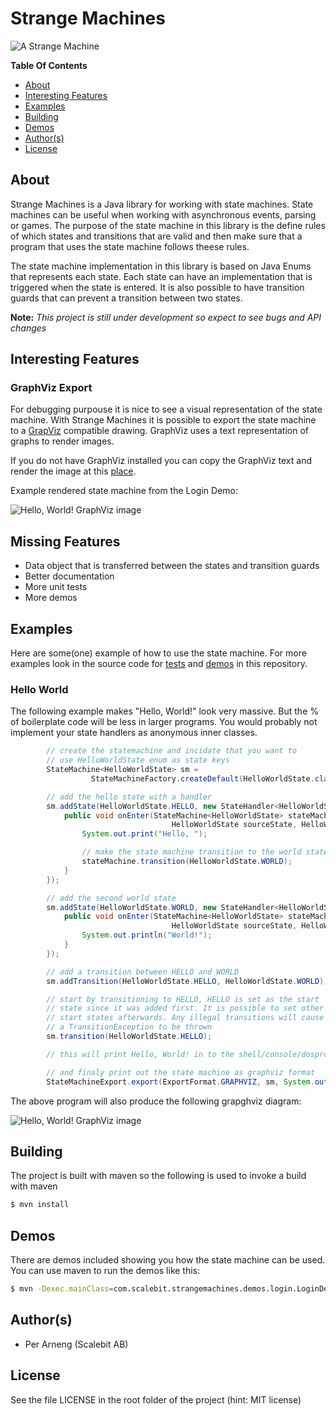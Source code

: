 # Strange Machines

![A Strange Machine](https://raw.github.com/PerArneng/strangemachines/master/docs/images/strangemachine.png)

**Table Of Contents**
* [About](https://github.com/PerArneng/strangemachines#about)
* [Interesting Features](https://github.com/PerArneng/strangemachines#interesting-features)
* [Examples](https://github.com/PerArneng/strangemachines#examples)
* [Building](https://github.com/PerArneng/strangemachines#building)
* [Demos](https://github.com/PerArneng/strangemachines#demos)
* [Author(s)](https://github.com/PerArneng/strangemachines#authors)
* [License](https://github.com/PerArneng/strangemachines#license)


## About

Strange Machines is a Java library for working with state machines. State machines can
be useful when working with asynchronous events, parsing or games. The purpose of the
state machine in this library is the define rules of which states and transitions that
are valid and then make sure that a program that uses the state machine follows theese
rules.

The state machine implementation in this library is based on Java Enums that represents
each state. Each state can have an implementation that is triggered when the state
is entered. It is also possible to have transition guards that can prevent a transition
between two states.

**Note:** *This project is still under development so expect to see bugs and API changes*

## Interesting Features

### GraphViz Export
For debugging purpouse it is nice to see a visual representation of the state machine. With
Strange Machines it is possible to export the state machine to a [GrapViz](http://www.graphviz.org/)
compatible drawing. GraphViz uses a text representation of graphs to render images.

If you do not have GraphViz installed you can copy the GraphViz text and render the image
at this [place](http://sandbox.kidstrythisathome.com/erdos/index.html).

Example rendered state machine from the Login Demo:

![Hello, World! GraphViz image](https://raw.github.com/PerArneng/strangemachines/master/docs/images/login_demo.png)

## Missing Features

* Data object that is transferred between the states and transition guards
* Better documentation
* More unit tests
* More demos

## Examples

Here are some(one) example of how to use the state machine. For more examples look in the source code
for [tests](https://github.com/PerArneng/strangemachines/tree/master/src/test/java/com/scalebit/strangemachines)
and [demos](https://github.com/PerArneng/strangemachines/tree/master/src/main/java/com/scalebit/strangemachines/demos)
in this repository.

### Hello World
The following example makes "Hello, World!" look very massive. But the % of boilerplate
code will be less in larger programs. You would probably not implement your state handlers
as anonymous inner classes.

```java
        // create the statemachine and incidate that you want to
        // use HelloWorldState enum as state keys
        StateMachine<HelloWorldState> sm =
                  StateMachineFactory.createDefault(HelloWorldState.class);

        // add the hello state with a handler
        sm.addState(HelloWorldState.HELLO, new StateHandler<HelloWorldState>() {
            public void onEnter(StateMachine<HelloWorldState> stateMachine,
                                    HelloWorldState sourceState, HelloWorldState currentState) {
                System.out.print("Hello, ");

                // make the state machine transition to the world state
                stateMachine.transition(HelloWorldState.WORLD);
            }
        });

        // add the second world state
        sm.addState(HelloWorldState.WORLD, new StateHandler<HelloWorldState>() {
            public void onEnter(StateMachine<HelloWorldState> stateMachine,
                                    HelloWorldState sourceState, HelloWorldState currentState) {
                System.out.println("World!");
            }
        });

        // add a transition between HELLO and WORLD
        sm.addTransition(HelloWorldState.HELLO, HelloWorldState.WORLD);

        // start by transitioning to HELLO, HELLO is set as the start
        // state since it was added first. It is possible to set other
        // start states afterwards. Any illegal transitions will cause
        // a TransitionException to be thrown
        sm.transition(HelloWorldState.HELLO);

        // this will print Hello, World! in to the shell/console/dosprompt

        // and finaly print out the state machine as graphviz format
        StateMachineExport.export(ExportFormat.GRAPHVIZ, sm, System.out);
```

The above program will also produce the following grapghviz diagram:

![Hello, World! GraphViz image](https://raw.github.com/PerArneng/strangemachines/master/docs/images/hello_world.png)

## Building

The project is built with maven so the following is used to invoke a build with maven

```bash
$ mvn install
```

## Demos

There are demos included showing you how the state machine can be used. You can use maven
to run the demos like this:

```bash
$ mvn -Dexec.mainClass=com.scalebit.strangemachines.demos.login.LoginDemo exec:java
```

## Author(s)

* Per Arneng (Scalebit AB)

## License

See the file LICENSE in the root folder of the project (hint: MIT license)


